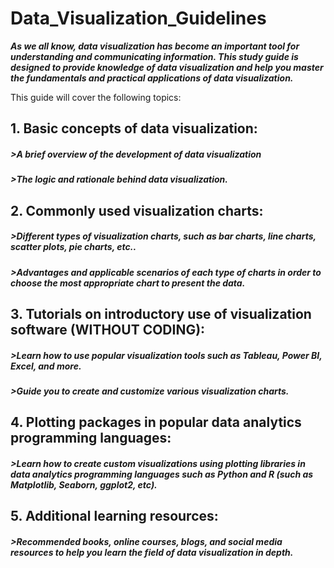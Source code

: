 # Data_Visualization_Guidelines
***As we all know, data visualization has become an important tool for understanding and communicating information. This study guide is designed to provide knowledge of data visualization and help you master the fundamentals and practical applications of data visualization.***

This guide will cover the following topics:

## 1. Basic concepts of data visualization:

##### >A brief overview of the development of data visualization
##### >The logic and rationale behind data visualization.

## 2. Commonly used visualization charts:

##### >Different types of visualization charts, such as bar charts, line charts, scatter plots, pie charts, etc..
##### >Advantages and applicable scenarios of each type of charts in order to choose the most appropriate chart to present the data.

## 3. Tutorials on introductory use of visualization software (WITHOUT CODING):

##### >Learn how to use popular visualization tools such as Tableau, Power BI, Excel, and more.
##### >Guide you to create and customize various visualization charts.

## 4. Plotting packages in popular data analytics programming languages:

##### >Learn how to create custom visualizations using plotting libraries in data analytics programming languages such as ***Python and R*** (such as Matplotlib, Seaborn, ggplot2, etc).

## 5. Additional learning resources:

##### >Recommended books, online courses, blogs, and social media resources to help you learn the field of data visualization in depth.
